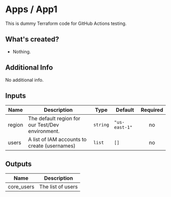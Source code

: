 # Apps / App1

This is dummy Terraform code for GitHub Actions testing.

## What's created?

* Nothing.

## Additional Info

No additional info.

## Inputs

| Name | Description | Type | Default | Required |
|------|-------------|------|---------|:--------:|
| region | The default region for our Test/Dev environment. | `string` | `"us-east-1"` | no |
| users | A list of IAM accounts to create (usernames) | `list` | `[]` | no |

## Outputs

| Name | Description |
|------|-------------|
| core\_users | The list of users |